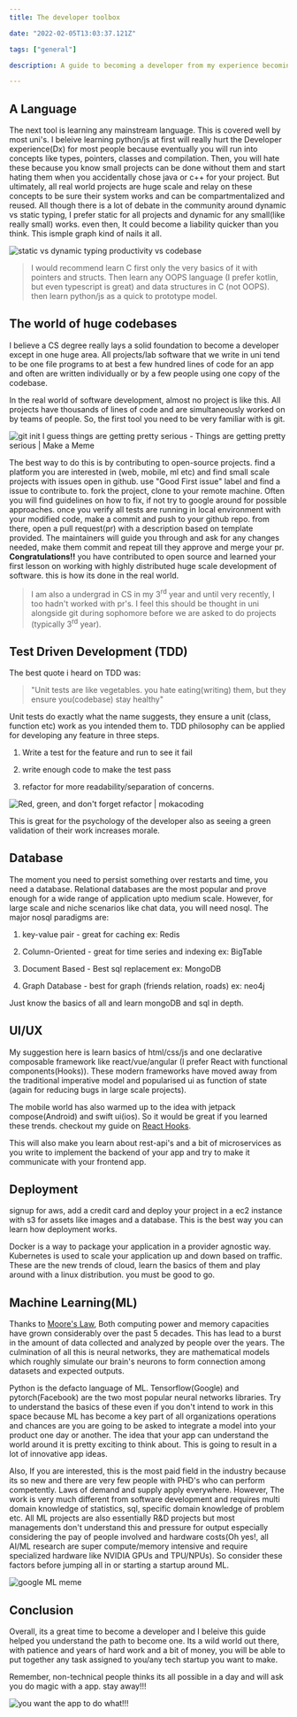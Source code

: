 ```yaml
---
title: The developer toolbox

date: "2022-02-05T13:03:37.121Z"

tags: ["general"]

description: A guide to becoming a developer from my experience becoming one.

---
```


## A Language

The next tool is learning any mainstream language. This is covered well by most uni's. I beleive learning python/js at first will really hurt the Developer experience(Dx) for most people because eventually you will run into concepts like types, pointers, classes and compilation. Then, you will hate these because you know small projects can be done without them and start hating them when you accidentally chose java or c++ for your project. But ultimately, all real world projects are huge scale and relay on these concepts to be sure their system works and can be compartmentalized and reused. All though there is a lot of debate in the community around dynamic vs static typing, I prefer static for all projects and dynamic for any small(like really small) works. even then, It could become a liability quicker than you think. This ismple graph kind of nails it all.

![static vs dynamic typing productivity vs codebase](graph.png)

> I would recommend learn C first only the very basics of it with pointers and structs. Then learn any OOPS language (I prefer kotlin, but even typescript is great) and data structures in C (not OOPS). then learn python/js as a quick to prototype model.

## 

## The world of huge codebases

I believe a CS degree really lays a solid foundation to become a developer except in one huge area. All projects/lab software that we write in uni tend to be one file programs to at best a few hundred lines of code for an app and often are written individually or by a few people using one copy of the codebase.

In the real world of software development, almost no project is like this. All projects have thousands of lines of code and are simultaneously worked on by teams of people. So, the first tool you need to be very familiar with is git. 

![git init I guess things are getting pretty serious - Things are getting  pretty serious | Make a Meme](git-init.jpg)

The best way to do this is by contributing to open-source projects. find a platform you are interested in (web, mobile, ml etc) and find small scale projects with issues open in github. use "Good First issue" label and find a issue to contribute to. fork the project, clone to your remote machine. Often you will find guidelines on how to fix, if not try to google around for possible approaches. once you verify all tests are running in local environment with your modified code, make a commit and push to your github repo. from there, open a pull request(pr) with a description based on template provided. The maintainers will guide you through and ask for any changes needed, make them commit and repeat till they approve and merge your pr. **Congratulations!!** you have contributed to open source and learned your first lesson on working with highly distributed huge scale development of software. this is how its done in the real world.

> I am also a undergrad in CS in my 3<sup>rd</sup> year and until very recently, I too hadn't worked with pr's. I feel this should be thought in uni alongside git during sophomore before we are asked to do projects (typically 3<sup>rd</sup> year).

## 

## Test Driven Development (TDD)

The best quote i heard on TDD was:

> "Unit tests are like vegetables. you hate eating(writing) them, but they ensure you(codebase) stay healthy"

Unit tests do exactly what the name suggests, they ensure a unit (class, function etc) work as you intended them to. TDD philosophy can be applied for developing any feature in three steps.

1. Write a test for the feature and run to see it fail

2. write enough code to make the test pass

3. refactor for more readability/separation of concerns.

![Red, green, and don&#39;t forget refactor | mokacoding](red-green-refactor.jpg)

This is great for the psychology of the developer also as seeing a green validation of their work increases morale.

## Database

The moment you need to persist something over restarts and time, you need a database. Relational databases are the most popular and prove enough for a wide range of application upto medium scale. However, for large scale and niche scenarios like chat data, you will need nosql. The major nosql paradigms are:

1. key-value pair - great for caching ex: Redis

2. Column-Oriented - great for time series and indexing ex: BigTable

3. Document Based - Best sql replacement ex: MongoDB

4. Graph Database - best for graph (friends relation, roads) ex: neo4j

Just know the basics of all and learn mongoDB and sql in depth.

## UI/UX

My suggestion here is learn basics of html/css/js and one declarative composable framework like react/vue/angular (I prefer React with functional components(Hooks)). These modern frameworks have moved away from the traditional imperative model and popularised ui as function of state (again for reducing bugs in large scale projects).

The mobile world has also warmed up to the idea with jetpack compose(Android) and swift ui(ios). So it would be great if you learned these trends. checkout my guide on [React Hooks](https://murugu-21.github.io/react/). 

This will also make you learn about rest-api's and a bit of microservices as you write to implement the backend of your app and try to make it communicate with your frontend app.



## Deployment

signup for aws, add a credit card and deploy your project in a ec2 instance with s3 for assets like images and a database. This is the best way you can learn how deployment works.

Docker is a way to package your application in a provider agnostic way. Kubernetes is used to scale your application up and down based on traffic. These are the new trends of cloud, learn the basics of them and play around with a linux distribution. you must be good to go.



## Machine Learning(ML)

Thanks to [Moore's Law](https://en.wikipedia.org/wiki/Moore's_law), Both computing power and memory capacities have grown considerably over the past 5 decades. This has lead to a burst in the amount of data collected and analyzed by people over the years. The culmination of all this is neural networks, they are mathematical models which roughly simulate our brain's neurons to form connection among datasets and expected outputs.

Python is the defacto language of ML. Tensorflow(Google) and pytorch(Facebook) are the two most popular neural networks libraries. Try to understand the basics of these even if you don't intend to work in this space because ML has become a key part of all organizations operations and chances are you are going to be asked to integrate a model into your product one day or another. The idea that your app can understand the world around it is pretty exciting to think about. This is going to result in a lot of innovative app ideas.

Also, If you are interested, this is the most paid field in the industry because its so new and there are very few people with PHD's who can perform competently. Laws of demand and supply apply everywhere. However, The work is very much different from software development and requires multi domain knowledge of statistics, sql, specific domain knowledge of problem etc. All ML projects are also essentially R&D projects but most managements don't understand this and pressure for output especially considering the pay of people involved and hardware costs(Oh yes!, all AI/ML research are super compute/memory intensive and require specialized hardware like NVIDIA GPUs and TPU/NPUs). So consider these factors before jumping all in or starting a startup around ML.

![google ML meme](ml.png)

## Conclusion

Overall, its a great time to become a developer and I beleive this guide helped you understand the path to become one. Its a wild world out there, with patience and years of hard work and a bit of money, you will be able to put together any task assigned to you/any tech startup you want to make.

Remember, non-technical people thinks its all possible in a day and will ask you do magic with a app. stay away!!!

![you want the app to do what!!!](non-tech.png) 
